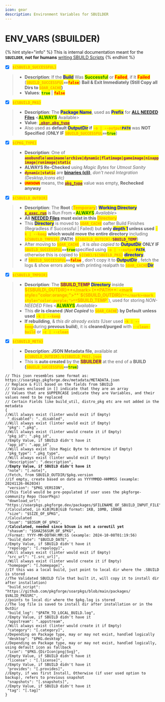 ```yaml
---
icon: gear
description: Environment Variables for SBUILDER
---
```


# ENV\_VARS (SBUILDER)

{% hint style="info" %}
This is internal documentation meant for the **`SBUILDER`**, **not for humans** [writing SBUILD Scripts](broken-reference)
{% endhint %}

* [x] <mark style="color:orange;">**`${SBUILD_SUCCESSFUL}`**</mark>

> - **Description**: If the <mark style="color:blue;">**Build**</mark> Was <mark style="color:green;">**Successful**</mark> or <mark style="color:red;">**Failed**</mark>, if It <mark style="color:red;">**Failed**</mark> (<mark style="color:orange;">**`SBUILD_SUCCESSFUL`**</mark>**`==`**<mark style="color:red;">**`false`**</mark>) **Bail & Exit Immediately (Still Copy all Dirs to&#x20;**<mark style="color:orange;">**`SOAR_CACHE`**</mark>**)**
> - **Values**: <mark style="color:green;">**`true`**</mark> | <mark style="color:red;">**`false`**</mark>

* [x] <mark style="color:orange;">**`${SBUILD_PKG}`**</mark>

> - **Description**: The <mark style="color:blue;">**Package Name**</mark>, used as <mark style="color:blue;">**Prefix**</mark> for [**ALL NEEDED Files**](needed_files.md) <<mark style="color:green;">**ALWAYS**</mark> Available>
> - **Value**: [<mark style="color:purple;">**`.pkg+.pkg_type`**</mark>](../specification/2.pkg.md)
> - Also used as **default&#x20;**<mark style="color:blue;">**OutputDir**</mark>**&#x20;if** <mark style="color:orange;">**`-o | --output`**</mark><mark style="color:blue;">**`PATH`**</mark> was **NOT Specified** (**ONLY IF** <mark style="color:orange;">**`SBUILD_SUCCESSFUL`**</mark>**`==`**<mark style="color:green;">**`true`**</mark>)

* [x] <mark style="color:orange;">**`${PKG_TYPE}`**</mark>

> - **Description**: One of <mark style="color:purple;">**`appbundle|appimage|archive|dynamic|flatimage|gameimage|nixappimage|runimage|static`**</mark>
> - **ALWAYS Re-Checked** using _Magic Bytes_ for _Utmost Sanity_
> - <mark style="color:purple;">**`dynamic|static`**</mark> are [**binaries (cli)**](../../formats/binaries/), _don't need Integration (Desktop,Icons etc)_
> - <mark style="color:red;">**`UNKNOWN`**</mark> means, the [<mark style="color:purple;">**`pkg_type`**</mark>](../specification/2.pkg.md) value was empty, **Rechecked anyway**

* [x] <mark style="color:orange;">**`${SBUILD_OUTDIR}`**</mark>

> - **Description**: The **Root** (<mark style="color:orange;">**Temporary**</mark>) <mark style="color:blue;">**Working Directory**</mark> [<mark style="color:purple;">**`x_exec.run`**</mark>](../specification/20.x_exec.md) is Run From <<mark style="color:green;">**ALWAYS**</mark> _Available_>
> - **All** [**NEEDED Files**](needed_files.md) **must exist in this&#x20;**<mark style="color:orange;">**Directory**</mark>
> - This <mark style="color:blue;">**Directory**</mark> is moved to <mark style="color:orange;">**`SOAR_CACHE`**</mark> oafter Build Finishes (Regradless if Successful | Failed)  but **only&#x20;**<mark style="color:blue;">**depth 1**</mark>**&#x20;unless used** <mark style="color:orange;">**`-k | --keep`**</mark> **which would move the entire directory** including <mark style="color:orange;">**`${SBUILD_TMPDIR}`**</mark>(**PATH**: <mark style="color:orange;">**`${SBUILD_OUTDIR}/`**</mark><mark style="color:purple;">**`SBUILD_TEMP`**</mark>)
> - After moving to <mark style="color:orange;">**`SOAR_CACHE`**</mark> , it is _also copied to_ <mark style="color:blue;">**OutputDir**</mark> **ONLY IF** <mark style="color:orange;">**`SBUILD_SUCCESSFUL`**</mark>**`==`**<mark style="color:green;">**`true`**</mark>specified using <mark style="color:orange;">**`-o | --output`**</mark><mark style="color:blue;">**`PATH`**</mark>, otherwise this is copied to <mark style="color:orange;">**`${CWD}/${SBUILD_PKG}`**</mark> <mark style="color:blue;">**directory**</mark>.
> - if <mark style="color:orange;">**`SBUILD_SUCCESSFUL`**</mark>**`==`**<mark style="color:red;">**`false`**</mark> , don't copy it to <mark style="color:blue;">**OutputDir**</mark> , fetch the logs & show errors along with printing realpath to <mark style="color:orange;">**`SOAR_CACHE`**</mark><mark style="color:blue;">**Dir**</mark>

* [x] <mark style="color:orange;">**`${SBUILD_TMPDIR}`**</mark>

> - **Description**: The <mark style="color:purple;">**SBUILD\_TEMP**</mark> <mark style="color:blue;">**Directory**</mark> inside <mark style="color:orange;">**${SBUILD\_OUTDIR}**</mark> (**PATH**: <mark style="color:orange;">**`${SBUILD_OUTDIR}/`**</mark><mark style="color:purple;">**`SBUILD_TEMP`**</mark>), used for storing _NON-NEEDED_ Files <<mark style="color:green;">**ALWAYS**</mark> _Available_>
> - This **dir is cleaned** (_**Not Copied**_ to <mark style="color:orange;">**`SOAR_CACHE`**</mark>) **by Default** **unless used** <mark style="color:orange;">**`-k | --keep`**</mark>
> - **If rebuilding**, & _this dir already exists_ (User used <mark style="color:orange;">**`-k | --keep`**</mark>during **prevous build**), it is **cleaned/purged** with <mark style="color:orange;">**`--clean-build`**</mark> or <mark style="color:orange;">**`-c | --clean`**</mark>

* [x] <mark style="color:orange;">**`${SBUILD_META}`**</mark>

> - **Description**: **JSON Metadata file**, available at <mark style="color:orange;">**`${SBUILD_OUTDIR}/${SBUILD_PKG}.json`**</mark>
> - This is **auto created** by the <mark style="color:purple;">**SBUILDER**</mark> at the end of a **BUILD (**<mark style="color:orange;">**`SBUILD_SUCCESSFUL`**</mark>**`==`**<mark style="color:green;">**`true`**</mark>**)**

<pre class="language-json5" data-overflow="wrap"><code class="lang-json5">// This json resembles same format as: https://soarpkgs.pkgforge.dev/metadata/METADATA.json
// Replace &#x26; Fill based on the fields from SBUILD
// Values enclosed in [] indicate that they are an array
// Values that are $UPPERCASE indicate they are Variables, and their values need to be replaced
// Certain Fields like build_util, distro_pkg etc are not added in the metadata
{
//Will always exist (linter would exit if Empty)
 "_disabled": "._disabled",
//Will always exist (linter would exit if Empty)
 "pkg": ".pkg",
//Will always exist (linter would create it if Empty)
 "pkg_id": ".pkg_id",
//Empty Value, if SBUILD didn't have it
 "app_id": ".app_id",
//Will always exist (Use Magic Byte to determine if Empty)
 "pkg_type": ".pkg_type",
//Will always exist (linter would exit if Empty)
 "description": ".description",
<strong>//Empty Value, if SBUILD didn't have it
</strong> "note": "[.note]",
//Fetch, from SBUILD_OUTDIR/$pkg.version
//if empty, create based on date as YYYYMMDD-HHMMSS (example: 20241126-062034)
 "version": "$PKG_VERSION",
//This field would be pre-populated if user uses the pkgforge-community Repo (SoarPkgs)
 "download_url": "https://soarpkgs.pkgforge.dev/packages/$FILENAME_OF_SBUILD_INPUT_FILE",
//Calculated, in KiB|MiB|GiB format: 1KB, 10MB, 100GB
 "size": "$SIZE_OF_$PKG",
//Calculated 
 "bsum": "$B3SUM_OF_$PKG",
<strong>//Calculated, needed since b3sum is not a coreutil yet 
</strong> "shasum": "$SHA256SUM_OF_$PKG",
//Format: YYYY-MM-DDTHH:MM:SS (example: 2024-10-08T01:19:56) 
 "build_date": "$BUILD_DATE",
//Empty Value, if SBUILD didn't have it 
 "repology": "[.repology]",
//Will always exist (linter would exit if Empty) 
 "src_url": "[.src_url]",
//Will always exist (linter would create it if Empty) 
 "homepage": "[.homepage]", 
//If this was a local build, just point to local dir where the .SBUILD is stored
//The Validated SBUILD file that built it, will copy it to install dir after installation) 
 "build_script": "https://github.com/pkgforge/soarpkgs/blob/main/packages/ $VALID_PKGSRC",
//points to local dir where the $pkg.log is stored
//The log file is saved to install dir after installation or in the OutDir
 "build_log": "$PATH_TO_LOCAL_BUILD.log",
//Empty Value, if SBUILD didn't have it 
 "appstream": ".appstream",
//Will always exist (linter would create it if Empty) 
 "category": "[.category]",
//Depending on Package type, may or may not exist, handled logically 
 "desktop": "$PKG.desktop",
//Depending on Package type, may or may not exist, handled logically, using default icon as fallback 
 "icon": "$PKG.{DirIcon|png|Svg}",
//Empty Value, if SBUILD didn't have it 
 "license" : "[.license]",
//Empty Value, if SBUILD didn't have it 
 "provides": "[.provides]",
//Empty, if was first Install, Otherwise (if user used option to backup), refers to previous snapshot 
 "snapshots": "[.snapshots]",
//Empty Value, if SBUILD didn't have it 
 "tag": "[.tag]"
}
</code></pre>

